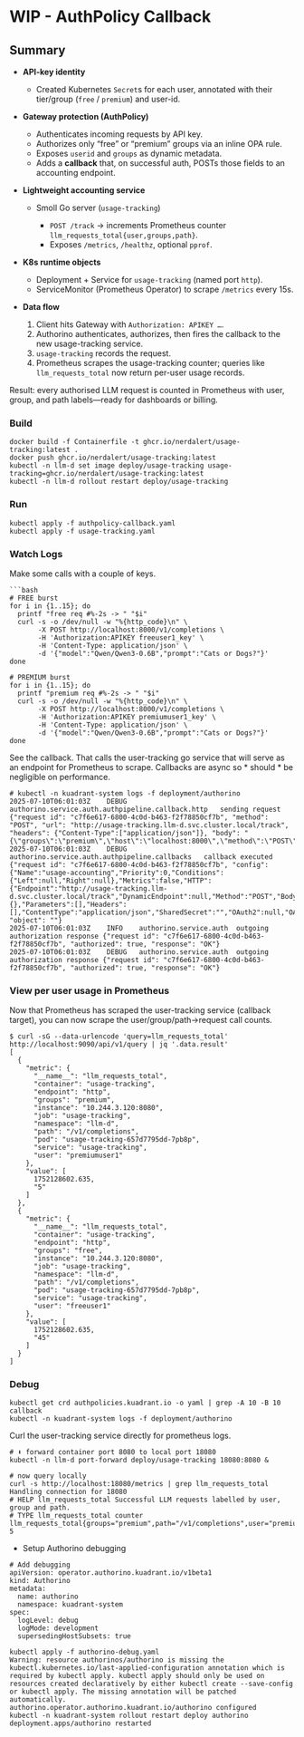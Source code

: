 # WIP - AuthPolicy Callback

## Summary

* **API-key identity**

    * Created Kubernetes `Secret`s for each user, annotated with their tier/group (`free` / `premium`) and user-id.

* **Gateway protection (AuthPolicy)**

    * Authenticates incoming requests by API key.
    * Authorizes only “free” or “premium” groups via an inline OPA rule.
    * Exposes `userid` and `groups` as dynamic metadata.
    * Adds a **callback** that, on successful auth, POSTs those fields to an accounting endpoint.

* **Lightweight accounting service**

    * Smoll Go server (`usage-tracking`)

        * `POST /track` → increments Prometheus counter `llm_requests_total{user,groups,path}`.
        * Exposes `/metrics`, `/healthz`, optional `pprof`.

* **K8s runtime objects**

    * Deployment + Service for `usage-tracking` (named port `http`).
    * ServiceMonitor (Prometheus Operator) to scrape `/metrics` every 15s.

* **Data flow**

    1. Client hits Gateway with `Authorization: APIKEY …`.
    2. Authorino authenticates, authorizes, then fires the callback to the new usage-tracking service.
    3. `usage-tracking` records the request.
    4. Prometheus scrapes the usage-tracking counter; queries like `llm_requests_total` now return per-user usage records.

Result: every authorised LLM request is counted in Prometheus with user, group, and path labels—ready for dashboards or billing.

### Build

```shell
docker build -f Containerfile -t ghcr.io/nerdalert/usage-tracking:latest .
docker push ghcr.io/nerdalert/usage-tracking:latest
kubectl -n llm-d set image deploy/usage-tracking usage-tracking=ghcr.io/nerdalert/usage-tracking:latest
kubectl -n llm-d rollout restart deploy/usage-tracking
```

### Run

```shell
kubectl apply -f authpolicy-callback.yaml
kubectl apply -f usage-tracking.yaml
```

### Watch Logs

Make some calls with a couple of keys.

```shell
```bash
# FREE burst
for i in {1..15}; do
  printf "free req #%-2s -> " "$i"
  curl -s -o /dev/null -w "%{http_code}\n" \
       -X POST http://localhost:8000/v1/completions \
       -H 'Authorization:APIKEY freeuser1_key' \
       -H 'Content-Type: application/json' \
       -d '{"model":"Qwen/Qwen3-0.6B","prompt":"Cats or Dogs?"}'
done

# PREMIUM burst
for i in {1..15}; do
  printf "premium req #%-2s -> " "$i"
  curl -s -o /dev/null -w "%{http_code}\n" \
       -X POST http://localhost:8000/v1/completions \
       -H 'Authorization:APIKEY premiumuser1_key' \
       -H 'Content-Type: application/json' \
       -d '{"model":"Qwen/Qwen3-0.6B","prompt":"Cats or Dogs?"}'
done
```

See the callback. That calls the user-tracking go service that will serve as an endpoint for Prometheus to scrape. Callbacks are async so * should * be negligible on performance.

```shell
# kubectl -n kuadrant-system logs -f deployment/authorino
2025-07-10T06:01:03Z	DEBUG	authorino.service.auth.authpipeline.callback.http	sending request	{"request id": "c7f6e617-6800-4c0d-b463-f2f78850cf7b", "method": "POST", "url": "http://usage-tracking.llm-d.svc.cluster.local/track", "headers": {"Content-Type":["application/json"]}, "body": "{\"groups\":\"premium\",\"host\":\"localhost:8000\",\"method\":\"POST\",\"path\":\"/v1/completions\",\"user\":\"premiumuser1\"}"}
2025-07-10T06:01:03Z	DEBUG	authorino.service.auth.authpipeline.callbacks	callback executed	{"request id": "c7f6e617-6800-4c0d-b463-f2f78850cf7b", "config": {"Name":"usage-accounting","Priority":0,"Conditions":{"Left":null,"Right":null},"Metrics":false,"HTTP":{"Endpoint":"http://usage-tracking.llm-d.svc.cluster.local/track","DynamicEndpoint":null,"Method":"POST","Body":{},"Parameters":[],"Headers":[],"ContentType":"application/json","SharedSecret":"","OAuth2":null,"OAuth2TokenForceFetch":false,"AuthCredentials":null}}, "object": ""}
2025-07-10T06:01:03Z	INFO	authorino.service.auth	outgoing authorization response	{"request id": "c7f6e617-6800-4c0d-b463-f2f78850cf7b", "authorized": true, "response": "OK"}
2025-07-10T06:01:03Z	DEBUG	authorino.service.auth	outgoing authorization response	{"request id": "c7f6e617-6800-4c0d-b463-f2f78850cf7b", "authorized": true, "response": "OK"}
```

### View per user usage in Prometheus

Now that Prometheus has scraped the user-tracking service (callback target), you can now scrape the user/group/path->request call counts.

```shell
$ curl -sG --data-urlencode 'query=llm_requests_total'   http://localhost:9090/api/v1/query | jq '.data.result'
[
  {
    "metric": {
      "__name__": "llm_requests_total",
      "container": "usage-tracking",
      "endpoint": "http",
      "groups": "premium",
      "instance": "10.244.3.120:8080",
      "job": "usage-tracking",
      "namespace": "llm-d",
      "path": "/v1/completions",
      "pod": "usage-tracking-657d7795dd-7pb8p",
      "service": "usage-tracking",
      "user": "premiumuser1"
    },
    "value": [
      1752128602.635,
      "5"
    ]
  },
  {
    "metric": {
      "__name__": "llm_requests_total",
      "container": "usage-tracking",
      "endpoint": "http",
      "groups": "free",
      "instance": "10.244.3.120:8080",
      "job": "usage-tracking",
      "namespace": "llm-d",
      "path": "/v1/completions",
      "pod": "usage-tracking-657d7795dd-7pb8p",
      "service": "usage-tracking",
      "user": "freeuser1"
    },
    "value": [
      1752128602.635,
      "45"
    ]
  }
]
```

### Debug

```shell
kubectl get crd authpolicies.kuadrant.io -o yaml | grep -A 10 -B 10 callback
kubectl -n kuadrant-system logs -f deployment/authorino
```

Curl the user-tracking service directly for prometheus logs.

```shell
# ⬇︎ forward container port 8080 to local port 18080
kubectl -n llm-d port-forward deploy/usage-tracking 18080:8080 &

# now query locally
curl -s http://localhost:18080/metrics | grep llm_requests_total
Handling connection for 18080
# HELP llm_requests_total Successful LLM requests labelled by user, group and path.
# TYPE llm_requests_total counter
llm_requests_total{groups="premium",path="/v1/completions",user="premiumuser1"} 5

```

- Setup Authorino debugging

```shell
# Add debugging
apiVersion: operator.authorino.kuadrant.io/v1beta1
kind: Authorino
metadata:
  name: authorino
  namespace: kuadrant-system
spec:
  logLevel: debug
  logMode: development
  supersedingHostSubsets: true

kubectl apply -f authorino-debug.yaml
Warning: resource authorinos/authorino is missing the kubectl.kubernetes.io/last-applied-configuration annotation which is required by kubectl apply. kubectl apply should only be used on resources created declaratively by either kubectl create --save-config or kubectl apply. The missing annotation will be patched automatically.
authorino.operator.authorino.kuadrant.io/authorino configured
kubectl -n kuadrant-system rollout restart deploy authorino
deployment.apps/authorino restarted
```
